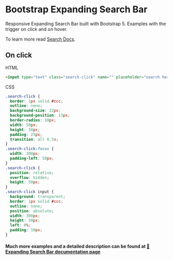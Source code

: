 # Bootstrap Expanding Search Bar

Responsive Expanding Search Bar built with Bootstrap 5. Examples with the trigger on click and on hover.

To learn more read [Search Docs](https://mdbootstrap.com/docs/standard/forms/search/).

## On click

HTML
```html
<input type="text" class="search-click" name="" placeholder="search here..." />
```

CSS
```css
.search-click {
  border: 1px solid #ccc;
  outline: none;
  background-size: 22px;
  background-position: 13px;
  border-radius: 10px;
  width: 50px;
  height: 50px;
  padding: 25px;
  transition: all 0.5s;
}
.search-click:focus {
  width: 300px;
  padding-left: 50px;
}
.search-click {
  position: relative;
  overflow: hidden;
  height: 50px;
}
.search-click input {
  background: transparent;
  border: 1px solid #ccc;
  outline: none;
  position: absolute;
  width: 300px;
  height: 50px;
  left: 0%;
  padding: 10px;
}
```

#### Much more examples and a detailed description can be found at [📄 Expanding Search Bar documentation page](https://mdbootstrap.com/docs/standard/extended/search-expanding/)
